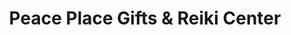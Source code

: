 ---
title: "Peace Place Gifts & Reiki Center"
url: /sedona/peace-place-gifts-und-reiki-center/
shop: Andenken
---